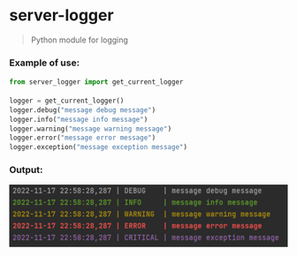 # server-logger

> Python module for logging

### Example of use:

```python
from server_logger import get_current_logger

logger = get_current_logger()
logger.debug("message debug message")
logger.info("message info message")
logger.warning("message warning message")
logger.error("message error message")
logger.exception("message exception message")
```

### Output:

![img.png](files/img.png)